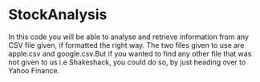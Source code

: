 # StockAnalysis
In this code you will be able to analyse and retrieve information from any CSV file given, if formatted the right way. The two files given to use are apple.csv  and google.csv.But if you wanted to find any other file that was not given to us  i.e Shakeshack, you could do so, by just heading over to Yahoo Finance.
